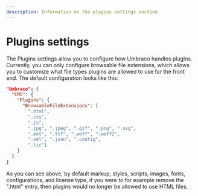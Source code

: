```yaml
---
description: Information on the plugins settings section
---
```


# Plugins settings

The Plugins settings allow you to configure how Umbraco handles plugins. Currently, you can only configure browsable file extensions, which allows you to customize what file types plugins are allowed to use for the front end. The default configuration looks like this:

```json
"Umbraco": {
  "CMS": {
    "Plugins": {
      "BrowsableFileExtensions": [
        ".html",
        ".css",
        ".js",
        ".jpg", ".jpeg", ".gif", ".png", ".svg",
        ".eot", ".ttf", ".woff", ".woff2",
        ".xml", ".json", ".config",
        ".lic"]
    }
  }
}
```

As you can see above, by default markup, styles, scripts, images, fonts, configurations, and license type, if you were to for example remove the ".html" entry, then plugins would no longer be allowed to use HTML files.
